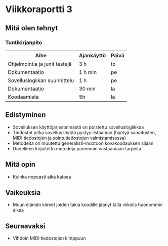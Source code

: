 # Viikkoraportti 3

## Mitä olen tehnyt

### Tuntikirjanpito
| Aihe          | Ajankäyttö    | Päivä |
| ------------- |-------------  |-------|
| Ohjelmointia ja junit testejä | 3 h  | to |
| Dokumentaatio | 1 h min | pe |
| Sovelluslogiikan suunnittelu | 1 h | pe |
| Dokumentaatio | 30 min | la |
| Koodaamista | 5h | la |

## Edistyminen
- Sovelluksen käyttöjärjestelmästä on poistettu sovelluslogiikkaa
- Tiedostot jotka sovellus löytää pystyy listaaman (hyötyä sanoitusten, MIDI tiedostojen ja sointutiedostojen valmistamisessa)
- Metodeita on muutettu generalisti-muotoon kovakoodauksen sijaan
- Uudelleen kirjoitettu metodeja paremmin vastaamaan tarpeita

## Mitä opin
- Kuinka nopeasti aika katoaa

## Vaikeuksia
- Muun elämän kiireet joiden takia koodille jäänyt tällä viikolla huonommin aikaa

## Seuraavaksi
- Vihdoin MIDI tiedostojen kimppuun